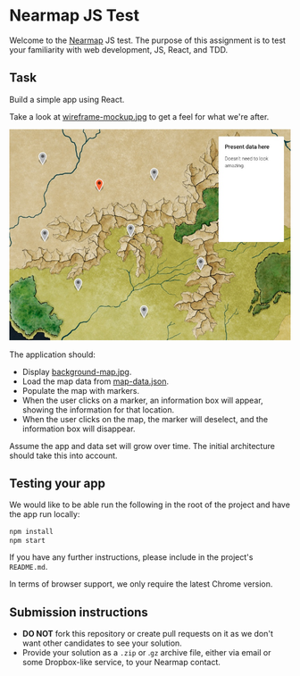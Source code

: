 # Nearmap JS Test
Welcome to the [Nearmap](nearmap.com) JS test. The purpose of this assignment is to test your familiarity with web development, JS, React, and TDD.

## Task
Build a simple app using React.

Take a look at [wireframe-mockup.jpg](./wireframe-mockup.jpg) to get a feel for what we're after.

![Wireframe of task, showing map with markers. One marker is selected and shows an information box](./wireframe-mockup.jpg?raw=true)

The application should:
- Display [background-map.jpg](./background-map.jpg).
- Load the map data from [map-data.json](./map-data.json).
- Populate the map with markers.
- When the user clicks on a marker, an information box will appear, showing the information for that location.
- When the user clicks on the map, the marker will deselect, and the information box will disappear.

Assume the app and data set will grow over time. The initial architecture should take this into account.

## Testing your app
We would like to be able run the following in the root of the project and have the app run locally:

```
npm install
npm start
```

If you have any further instructions, please include in the project's `README.md`. 

In terms of browser support, we only require the latest Chrome version.

## Submission instructions

* **DO NOT** fork this repository or create pull requests on it as we don't want other candidates to see your solution.
* Provide your solution as a `.zip` or .`gz` archive file, either via email or some Dropbox-like service, to your Nearmap contact.
